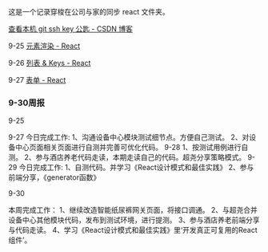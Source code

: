 这是一个记录穿梭在公司与家的同步 react 文件夹。

[查看本机 git ssh key 公匙 \- CSDN 博客](https://blog.csdn.net/zhu119064177/article/details/80466550)


9-25
[元素渲染 \- React](https://react.docschina.org/docs/rendering-elements.html)

9-26
[列表 & Keys \- React](https://react.docschina.org/docs/lists-and-keys.html)

9-27
[表单 \- React](https://react.docschina.org/docs/forms.html)




### 9-30周报



9-25
 
9-27
今日完成工作: 1、沟通设备中心模块测试细节点。方便自己测试。
2、对设备中心页面相关页面进行自测并完善可优化代码。
9-28
1、按测试用例进行自测。
2、参与酒店养老代码走读，本期走读自己的代码。超尧分享策略模式。
9-29
今日完成工作: 1、自测代码。并学习《React设计模式和最佳实践》
2、参与前端分享，《generator函数》

9-30


本周完成工作：
1、继续改造智能纸尿裤网关页面，将接口调通。
2、与超尧合并设备中心其他模块代码，发布到测试环境，进行提测。
3、参与酒店养老前端分享与代码走读。
4、学习《React设计模式和最佳实践》里‘开发真正可复用的React组件’。

 

 